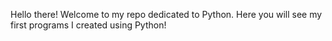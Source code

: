 Hello there! Welcome to my repo dedicated to Python. Here you will see my first programs I created using Python!
